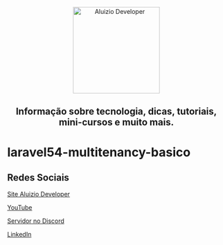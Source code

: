 <p align="center">
  <a href="https://aluiziodeveloper.com.br/">
    <img alt="Aluizio Developer" src="https://aluiziodeveloper.com.br/assets/img/icon.png" width="200" />
  </a>
</p>
<h2 align="center">
Informação sobre tecnologia, dicas, tutoriais, mini-cursos e muito mais.
</h2>

# laravel54-multitenancy-basico

## Redes Sociais

[Site Aluizio Developer](https://aluiziodeveloper.com.br)

[YouTube](https://www.youtube.com/jorgealuizio)

[Servidor no Discord](https://discord.gg/3J87BMz5fD)

[LinkedIn](https://www.linkedin.com/in/jorgealuizio/)
